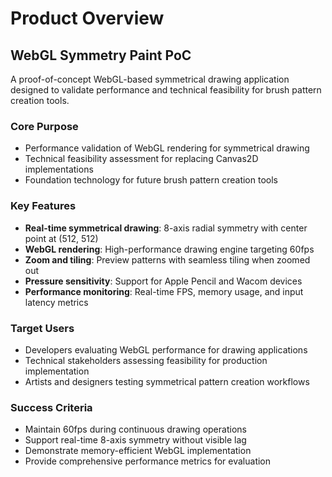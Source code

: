 # Product Overview

## WebGL Symmetry Paint PoC

A proof-of-concept WebGL-based symmetrical drawing application designed to validate performance and technical feasibility for brush pattern creation tools.

### Core Purpose

- Performance validation of WebGL rendering for symmetrical drawing
- Technical feasibility assessment for replacing Canvas2D implementations
- Foundation technology for future brush pattern creation tools

### Key Features

- **Real-time symmetrical drawing**: 8-axis radial symmetry with center point at (512, 512)
- **WebGL rendering**: High-performance drawing engine targeting 60fps
- **Zoom and tiling**: Preview patterns with seamless tiling when zoomed out
- **Pressure sensitivity**: Support for Apple Pencil and Wacom devices
- **Performance monitoring**: Real-time FPS, memory usage, and input latency metrics

### Target Users

- Developers evaluating WebGL performance for drawing applications
- Technical stakeholders assessing feasibility for production implementation
- Artists and designers testing symmetrical pattern creation workflows

### Success Criteria

- Maintain 60fps during continuous drawing operations
- Support real-time 8-axis symmetry without visible lag
- Demonstrate memory-efficient WebGL implementation
- Provide comprehensive performance metrics for evaluation
